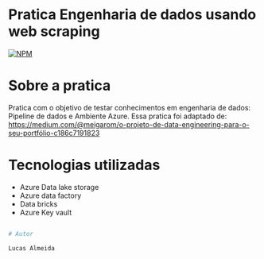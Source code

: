 # Pratica Engenharia de dados usando web scraping

[![NPM](https://img.shields.io/npm/l/react)](https://github.com/DevLucas-Almeida/DesafioCapgemini/blob/main/LICENSE) 

# Sobre a pratica

Pratica com o objetivo de testar conhecimentos em engenharia de dados: Pipeline de dados e Ambiente Azure.
Essa pratica foi adaptado de: https://medium.com/@meigarom/o-projeto-de-data-engineering-para-o-seu-portfólio-c186c7191823

# Tecnologias utilizadas

- Azure Data lake storage
- Azure data factory
- Data bricks
- Azure Key vault

```bash

# Autor

Lucas Almeida
